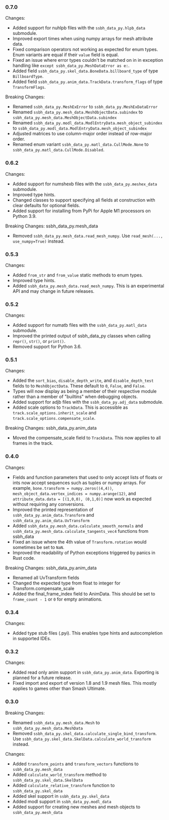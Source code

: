 ### 0.7.0
Changes:
- Added support for nuhlpb files with the `ssbh_data_py.hlpb_data` submodule.
- Improved export times when using numpy arrays for mesh attribute data.
- Fixed comparison operators not working as expected for enum types. Enum variants are equal if their `value` field is equal.
- Fixed an issue where error types couldn't be matched on in in exception handling like `except ssbh_data_py.MeshDataError as e:`.
- Added field `ssbh_data_py.skel_data.BoneData.billboard_type` of type `BillboardType`.
- Added field `ssbh_data_py.anim_data.TrackData.transform_flags` of type `TransformFlags`.

Breaking Changes:
- Renamed `ssbh_data_py.MeshExError` to `ssbh_data_py.MeshExDataError`
- Renamed `ssbh_data_py.mesh_data.MeshObjectData.subindex` to `ssbh_data_py.mesh_data.MeshObjectData.subindex`
- Renamed `ssbh_data_py.modl_data.ModlEntryData.mesh_object_subindex` to `ssbh_data_py.modl_data.ModlEntryData.mesh_object_subindex`
- Adjusted matrices to use column-major order instead of row-major order.
- Renamed enum variant `ssbh_data_py.matl_data.CullMode.None` to `ssbh_data_py.matl_data.CullMode.Disabled`.

### 0.6.2
Changes:
- Added support for numshexb files with the `ssbh_data_py.meshex_data` submodule.
- Improved type hints.
- Changed classes to support specifying all fields at construction with clear defaults for optional fields.
- Added support for installing from PyPi for Apple M1 processors on Python 3.9.

Breaking Changes:
ssbh_data_py.mesh_data
- Removed `ssbh_data_py.mesh_data.read_mesh_numpy`. Use `read_mesh(..., use_numpy=True)` instead.

### 0.5.3
Changes:
- Added `from_str` and `from_value` static methods to enum types.
- Improved type hints.
- Added `ssbh_data_py.mesh_data.read_mesh_numpy`. This is an experimental API and may change in future releases. 

### 0.5.2
Changes:
- Added support for numatb files with the `ssbh_data_py.matl_data` submodule.
- Improved the printed output of ssbh_data_py classes when calling `repr()`, `str()`, or `print()`.
- Removed support for Python 3.6.

### 0.5.1
Changes:
- Added the `sort_bias`, `disable_depth_write`, and `disable_depth_test` fields to to `MeshObjectData`. These default to `0`, `False`, and `False`.
- Types will now display as being a member of their respective module rather than a member of "builtins" when debugging objects.
- Added support for adjb files with the `ssbh_data_py.adj_data` submodule.
- Added scale options to `TrackData`. This is accessible as `track.scale_options.inherit_scale` and 
`track.scale_options.compensate_scale`. 

Breaking Changes:
ssbh_data_py.anim_data
- Moved the compensate_scale field to `TrackData`. This now applies to all frames in the track.

### 0.4.0
Changes:
- Fields and function parameters that used to only accept lists of floats or ints now accept sequences such as tuples or numpy arrays. For example, `bone.transform = numpy.zeros((4,4))`, `mesh_object_data.vertex_indices = numpy.arange(12)`, and `attribute_data.data = [(1,0,0), (0,1,0)]` now work as expected without requiring any conversions.
- Improved the printed representation of `ssbh_data_py.anim_data.Transform` and `ssbh_data_py.anim_data.UvTransform`
- Added `ssbh_data_py.mesh_data.calculate_smooth_normals` and `ssbh_data_py.mesh_data.calculate_tangents_vec4` functions from ssbh_data
- Fixed an issue where the 4th value of `Transform.rotation` would sometimes be set to `NaN`.
- Improved the readability of Python exceptions triggered by panics in Rust code. 

Breaking Changes:
ssbh_data_py.anim_data
- Renamed all UvTransform fields
- Changed the expected type from float to integer for Transform.compensate_scale
- Added the final_frame_index field to AnimData. This should be set to `frame_count - 1` or `0` for empty animations.

### 0.3.4
Changes:
- Added type stub files (.pyi). This enables type hints and autocompletion in supported IDEs.

### 0.3.2
Changes:
- Added read only anim support in `ssbh_data_py.anim_data`. Exporting is planned for a future release.  
- Fixed import and export of version 1.8 and 1.9 mesh files. This mostly applies to games other than Smash Ultimate.  

### 0.3.0
Breaking Changes:
- Renamed `ssbh_data_py.mesh_data.Mesh` to `ssbh_data_py.mesh_data.MeshData` 
- Removed `ssbh_data_py.skel_data.calculate_single_bind_transform`.  
Use `ssbh_data_py.skel_data.SkelData.calculate_world_transform` instead.

Changes:
- Added `transform_points` and `transform_vectors` functions to `ssbh_data_py.mesh_data`
- Added `calculate_world_transform` method to `ssbh_data_py.skel_data.SkelData`
- Added `calculate_relative_transform` function to `ssbh_data_py.skel_data`
- Added skel support in `ssbh_data_py.skel_data`
- Added modl support in `ssbh_data_py.modl_data`
- Added support for creating new meshes and mesh objects to `ssbh_data_py.mesh_data`
